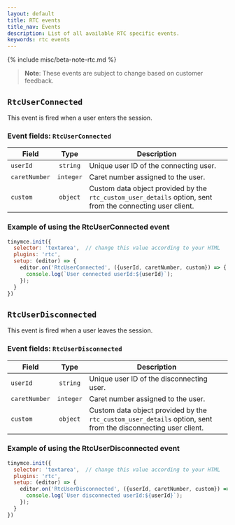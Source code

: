 ```yaml
---
layout: default
title: RTC events
title_nav: Events
description: List of all available RTC specific events.
keywords: rtc events
---
```


{% include misc/beta-note-rtc.md %}

> **Note**: These events are subject to change based on customer feedback.

## `RtcUserConnected`

This event is fired when a user enters the session.

### Event fields: `RtcUserConnected`

| Field | Type | Description |
|-------|:----:|-------------|
| `userId` | `string` | Unique user ID of the connecting user. |
| `caretNumber` | `integer` | Caret number assigned to the user. |
| `custom` | `object` | Custom data object provided by the `rtc_custom_user_details` option, sent from the connecting user client. |

### Example of using the RtcUserConnected event

```js
tinymce.init({
  selector: 'textarea',  // change this value according to your HTML
  plugins: 'rtc',
  setup: (editor) => {
    editor.on('RtcUserConnected', ({userId, caretNumber, custom}) => {
      console.log(`User connected userId:${userId}`);
    });
  }
})
```

## `RtcUserDisconnected`

This event is fired when a user leaves the session.

### Event fields: `RtcUserDisconnected`

| Field | Type | Description |
|-------|:----:|-------------|
| `userId` | `string` | Unique user ID of the disconnecting user. |
| `caretNumber` | `integer` | Caret number assigned to the user. |
| `custom` | `object` | Custom data object provided by the `rtc_custom_user_details` option, sent from the disconnecting user client. |

### Example of using the RtcUserDisconnected event

```js
tinymce.init({
  selector: 'textarea',  // change this value according to your HTML
  plugins: 'rtc',
  setup: (editor) => {
    editor.on('RtcUserDisconnected', ({userId, caretNumber, custom}) => {
      console.log(`User disconnected userId:${userId}`);
    });
  }
})
```